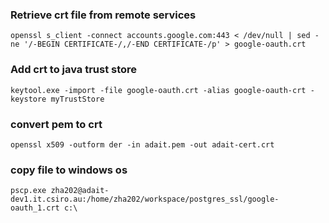 ### Retrieve crt file from remote services

```
openssl s_client -connect accounts.google.com:443 < /dev/null | sed -ne '/-BEGIN CERTIFICATE-/,/-END CERTIFICATE-/p' > google-oauth.crt
```

### Add crt to java trust store

```
keytool.exe -import -file google-oauth.crt -alias google-oauth-crt -keystore myTrustStore
```

### convert pem to crt 

```
openssl x509 -outform der -in adait.pem -out adait-cert.crt
```

### copy file to windows os

```
pscp.exe zha202@adait-dev1.it.csiro.au:/home/zha202/workspace/postgres_ssl/google-oauth_1.crt c:\
```
